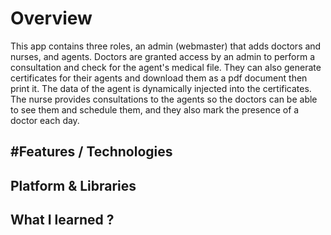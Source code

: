 # Overview 

 This app contains three roles, an admin (webmaster) that adds doctors and nurses, and agents.
Doctors are granted access by an admin to perform a consultation and check for the agent's medical file. They can also generate certificates for their agents and download them as a pdf document then print it. The data of the agent is dynamically injected into the certificates.
The nurse provides consultations to the agents so the doctors can be able to see them and schedule them, and they also mark the presence of a doctor each day.

 #Features / Technologies 
 - 
Platform & Libraries 
 - 
 What I learned ?
 -
